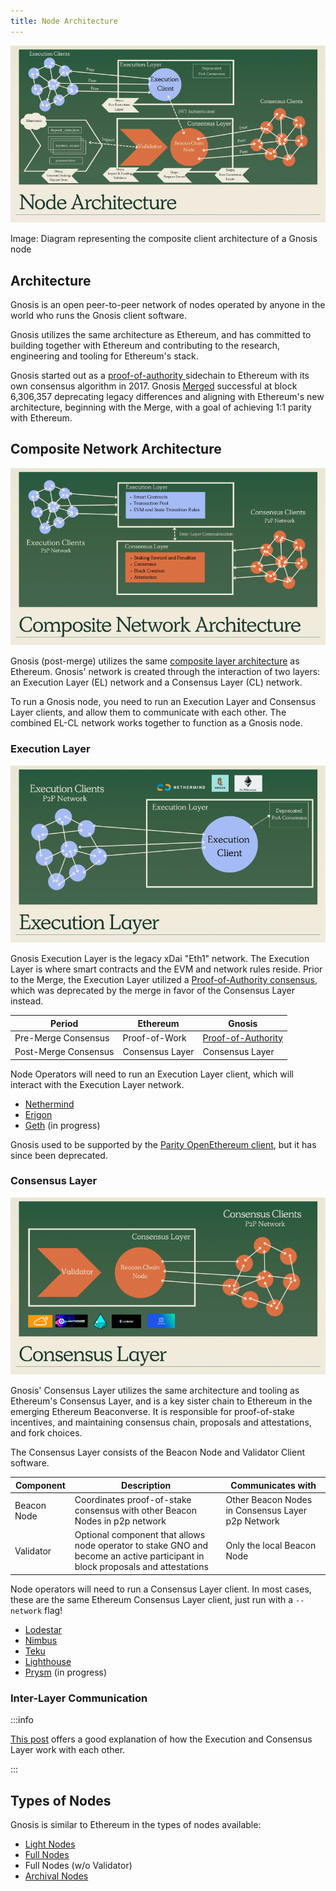 ```yaml
---
title: Node Architecture
---
```


![](../../static/img/node/node-architecture.png)

Image: Diagram representing the composite client architecture of a Gnosis node

## Architecture

Gnosis is an open peer-to-peer network of nodes operated by anyone in the world who runs the Gnosis client software.

Gnosis utilizes the same architecture as Ethereum, and has committed to building together with Ethereum and contributing to the research, engineering and tooling for Ethereum's stack.

Gnosis started out as a [proof-of-authority ](../specs/consensus/aura.md) sidechain to Ethereum with its own consensus algorithm in 2017. Gnosis [Merged](/updates/2022/12/10/merge) successful at block 6,306,357 deprecating legacy differences and aligning with Ethereum's new architecture, beginning with the Merge, with a goal of achieving 1:1 parity with Ethereum.

## Composite Network Architecture

![](../../static/img/node/composite-networks.png)

Gnosis (post-merge) utilizes the same [composite layer architecture](https://hackmd.io/@n0ble/the-merge-terminology) as Ethereum. Gnosis' network is created through the interaction of two layers: an Execution Layer (EL) network and a Consensus Layer (CL) network.

To run a Gnosis node, you need to run an Execution Layer and Consensus Layer clients, and allow them to communicate with each other. The combined EL-CL network works together to function as a Gnosis node.

### Execution Layer

![](../../static/img/node/execution-layer-architecture.png)

Gnosis Execution Layer is the legacy xDai "Eth1" network. The Execution Layer is where smart contracts and the EVM and network rules reside. Prior to the Merge, the Execution Layer utilized a [Proof-of-Authority consensus](../specs/consensus/aura.md), which was deprecated by the merge in favor of the Consensus Layer instead.

| Period               | Ethereum        | Gnosis                                              |
| -------------------- | --------------- | --------------------------------------------------- |
| Pre-Merge Consensus  | Proof-of-Work   | [Proof-of-Authority](../specs/consensus/aura.md) |
| Post-Merge Consensus | Consensus Layer | Consensus Layer                                     |

Node Operators will need to run an Execution Layer client, which will interact with the Execution Layer network.

- [Nethermind](./manual/execution/nethermind.md)
- [Erigon](./manual/execution/erigon.md)
- [Geth](./manual/execution/geth.md) (in progress)

Gnosis used to be supported by the [Parity OpenEthereum client](./manual/execution/openethereum.md), but it has since been deprecated.

### Consensus Layer

![](../../static/img/node/consensus-layer-architecture.png)

Gnosis' Consensus Layer utilizes the same architecture and tooling as Ethereum's Consensus Layer, and is a key sister chain to Ethereum in the emerging Ethereum Beaconverse. It is responsible for proof-of-stake incentives, and maintaining consensus chain, proposals and attestations, and fork choices.

The Consensus Layer consists of the Beacon Node and Validator Client software.

| Component   | Description                                                                                                                        | Communicates with                                 |
| ----------- | ---------------------------------------------------------------------------------------------------------------------------------- | ------------------------------------------------- |
| Beacon Node | Coordinates proof-of-stake consensus with other Beacon Nodes in p2p network                                                        | Other Beacon Nodes in Consensus Layer p2p Network |
| Validator   | Optional component that allows node operator to stake GNO and become an active participant in block proposals and attestations | Only the local Beacon Node                        |


Node operators will need to run a Consensus Layer client. In most cases, these are the same Ethereum Consensus Layer client, just run with a `--network` flag!

- [Lodestar](./manual/beacon/lodestar.md)
- [Nimbus](./manual/beacon/nimbus.md)
- [Teku](./manual/beacon/teku.md)
- [Lighthouse](./manual/beacon/lighthouse.md)
- [Prysm](./manual/beacon/prysm.md) (in progress)

### Inter-Layer Communication

:::info

[This post](https://hackmd.io/@n0ble/ethereum_consensus_upgrade_mainnet_perspective) offers a good explanation of how the Execution and Consensus Layer work with each other.

:::

## Types of Nodes

Gnosis is similar to Ethereum in the types of nodes available:

- [Light Nodes](https://ethereum.org/en/developers/docs/nodes-and-clients/#light-node)
- [Full Nodes](https://ethereum.org/en/developers/docs/nodes-and-clients/#full-node)
- Full Nodes (w/o Validator)
- [Archival Nodes](https://ethereum.org/en/developers/docs/nodes-and-clients/#archive-node)
